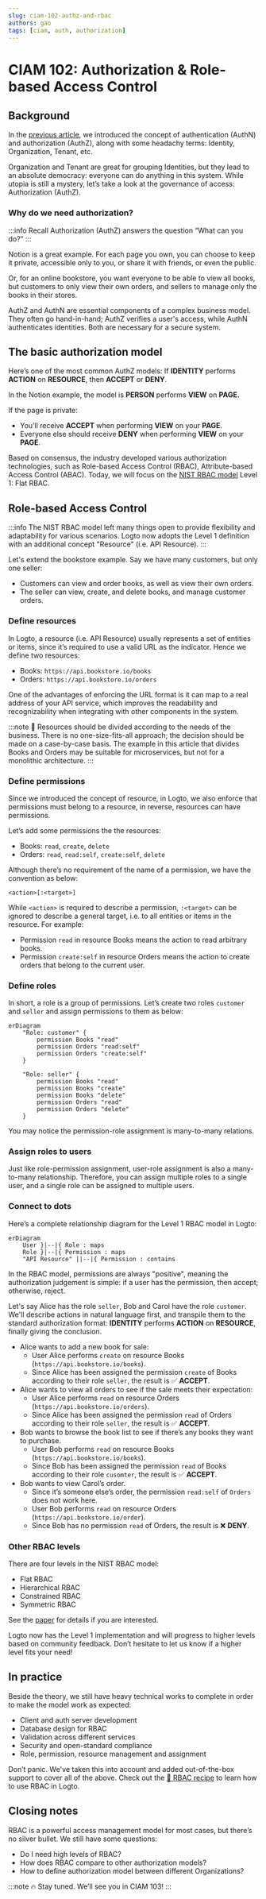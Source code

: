 ```yaml
---
slug: ciam-102-authz-and-rbac
authors: gao
tags: [ciam, auth, authorization]
---
```


# CIAM 102: Authorization & Role-based Access Control

## Background

In the [previous article](../2022-11-28-ciam-101-authn-identity-sso/index.mdx), we introduced the concept of authentication (AuthN) and authorization (AuthZ), along with some headachy terms: Identity, Organization, Tenant, etc.

Organization and Tenant are great for grouping Identities, but they lead to an absolute democracy: everyone can do anything in this system. While utopia is still a mystery, let’s take a look at the governance of access: Authorization (AuthZ).

<!--truncate-->

### Why do we need authorization?

:::info Recall
Authorization (AuthZ) answers the question “What can you do?”
:::

Notion is a great example. For each page you own, you can choose to keep it private, accessible only to you, or share it with friends, or even the public.

Or, for an online bookstore, you want everyone to be able to view all books, but customers to only view their own orders, and sellers to manage only the books in their stores.

AuthZ and AuthN are essential components of a complex business model. They often go hand-in-hand; AuthZ verifies a user's access, while AuthN authenticates identities. Both are necessary for a secure system.

## The basic authorization model

Here’s one of the most common AuthZ models: If **IDENTITY** performs **ACTION** on **RESOURCE**, then **ACCEPT** or **DENY**.

In the Notion example, the model is **PERSON** performs **VIEW** on **PAGE.**

If the page is private:

- You’ll receive **ACCEPT** when performing **VIEW** on your **PAGE**.
- Everyone else should receive **DENY** when performing **VIEW** on your **PAGE**.

Based on consensus, the industry developed various authorization technologies, such as Role-based Access Control (RBAC), Attribute-based Access Control (ABAC). Today, we will focus on the [NIST RBAC model](https://csrc.nist.gov/CSRC/media/Publications/conference-paper/2000/07/26/the-nist-model-for-role-based-access-control-towards-a-unified-/documents/sandhu-ferraiolo-kuhn-00.pdf) Level 1: Flat RBAC.

## Role-based Access Control

:::info
The NIST RBAC model left many things open to provide flexibility and adaptability for various scenarios. Logto now adopts the Level 1 definition with an additional concept "Resource" (i.e. API Resource).
:::

Let's extend the bookstore example. Say we have many customers, but only one seller:

- Customers can view and order books, as well as view their own orders.
- The seller can view, create, and delete books, and manage customer orders.

### Define resources

In Logto, a resource (i.e. API Resource) usually represents a set of entities or items, since it’s required to use a valid URL as the indicator. Hence we define two resources:

- Books: `https://api.bookstore.io/books`
- Orders: `https://api.bookstore.io/orders`

One of the advantages of enforcing the URL format is it can map to a real address of your API service, which improves the readability and recognizability when integrating with other components in the system.

:::note
🤔 Resources should be divided according to the needs of the business. There is no one-size-fits-all approach; the decision should be made on a case-by-case basis. The example in this article that divides Books and Orders may be suitable for microservices, but not for a monolithic architecture.
:::

### Define permissions

Since we introduced the concept of resource, in Logto, we also enforce that permissions must belong to a resource, in reverse, resources can have permissions.

Let’s add some permissions the the resources:

- Books: `read`, `create`, `delete`
- Orders: `read`, `read:self`, `create:self`, `delete`

Although there’s no requirement of the name of a permission, we have the convention as below:

```
<action>[:<target>]
```

While `<action>` is required to describe a permission, `:<target>` can be ignored to describe a general target, i.e. to all entities or items in the resource. For example:

- Permission `read` in resource Books means the action to read arbitrary books.
- Permission `create:self` in resource Orders means the action to create orders that belong to the current user.

### Define roles

In short, a role is a group of permissions. Let’s create two roles `customer` and `seller` and assign permissions to them as below:

```mermaid
erDiagram
	"Role: customer" {
		permission Books "read"
		permission Orders "read:self"
		permission Orders "create:self"
	}

	"Role: seller" {
		permission Books "read"
		permission Books "create"
		permission Books "delete"
		permission Orders "read"
		permission Orders "delete"
	}

```

You may notice the permission-role assignment is many-to-many relations.

### Assign roles to users

Just like role-permission assignment, user-role assignment is also a many-to-many relationship. Therefore, you can assign multiple roles to a single user, and a single role can be assigned to multiple users.

### Connect to dots

Here’s a complete relationship diagram for the Level 1 RBAC model in Logto:

```mermaid
erDiagram
	User }|--|{ Role : maps
	Role }|--|{ Permission : maps
	"API Resource" ||--|{ Permission : contains
```

In the RBAC model, permissions are always "positive", meaning the authorization judgement is simple: if a user has the permission, then accept; otherwise, reject.

Let's say Alice has the role `seller`, Bob and Carol have the role `customer`. We'll describe actions in natural language first, and transpile them to the standard authorization format: **IDENTITY** performs **ACTION** on **RESOURCE**, finally giving the conclusion.

- Alice wants to add a new book for sale:
  - User Alice performs `create` on resource Books (`https://api.bookstore.io/books`).
  - Since Alice has been assigned the permission `create` of Books according to their role `seller`, the result is ✅ **ACCEPT**.
- Alice wants to view all orders to see if the sale meets their expectation:
  - User Alice performs `read` on resource Orders (`https://api.bookstore.io/orders`).
  - Since Alice has been assigned the permission `read` of Orders according to their role `seller`, the result is ✅ **ACCEPT**.
- Bob wants to browse the book list to see if there’s any books they want to purchase.
  - User Bob performs `read` on resource Books (`https://api.bookstore.io/books`).
  - Since Bob has been assigned the permission `read` of Books according to their role `cusomter`, the result is ✅ **ACCEPT**.
- Bob wants to view Carol’s order.
  - Since it’s someone else’s order, the permission `read:self` of `Orders` does not work here.
  - User Bob performs `read` on resource Orders (`https://api.bookstore.io/order`).
  - Since Bob has no permission `read` of Orders, the result is ❌ **DENY**.

### Other RBAC levels

There are four levels in the NIST RBAC model:

- Flat RBAC
- Hierarchical RBAC
- Constrained RBAC
- Symmetric RBAC

See the [paper](https://csrc.nist.gov/CSRC/media/Publications/conference-paper/2000/07/26/the-nist-model-for-role-based-access-control-towards-a-unified-/documents/sandhu-ferraiolo-kuhn-00.pdf) for details if you are interested.

Logto now has the Level 1 implementation and will progress to higher levels based on community feedback. Don’t hesitate to let us know if a higher level fits your need!

## In practice

Beside the theory, we still have heavy technical works to complete in order to make the model work as expected:

- Client and auth server development
- Database design for RBAC
- Validation across different services
- Security and open-standard compliance
- Role, permission, resource management and assignment

Don’t panic. We've taken this into account and added out-of-the-box support to cover all of the above. Check out the [🔐 RBAC recipe](/docs/recipes/rbac/) to learn how to use RBAC in Logto.

## Closing notes

RBAC is a powerful access management model for most cases, but there’s no silver bullet. We still have some questions:

- Do I need high levels of RBAC?
- How does RBAC compare to other authorization models?
- How to define authorization model between different Organizations?

:::note
🔥 Stay tuned. We’ll see you in CIAM 103!
:::
